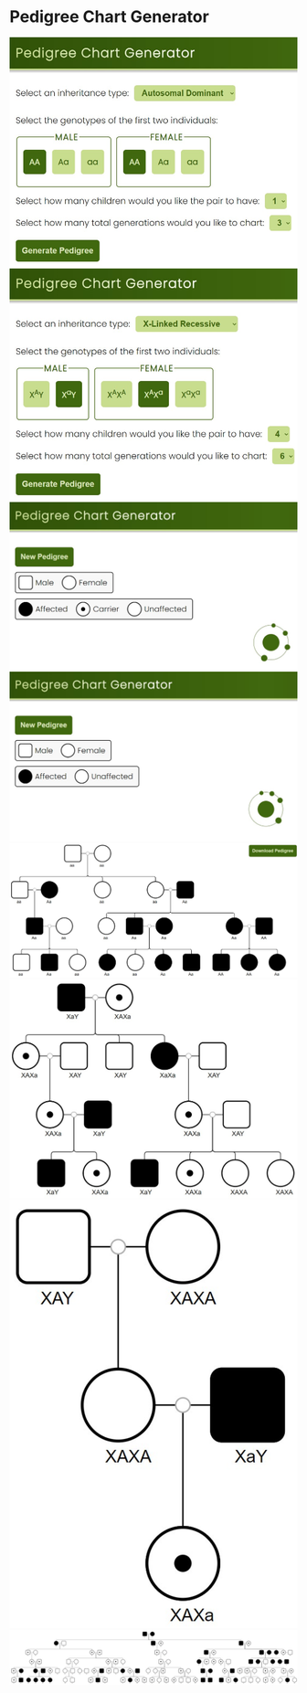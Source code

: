 # Pedigree Chart Generator

![](/images/main-1.jpg)
![](/images/main-2.jpg)
![](/images/secondary-1.jpg)
![](/images/secondary-2.jpg)
![](/images/example-1.jpg)
![](/images/example-2.jpg)
![](/images/example-3.jpg)
![](/images/example-4.jpg)
